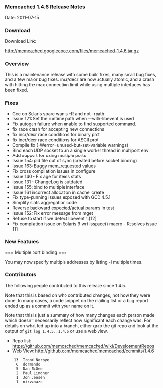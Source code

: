 ### Memcached 1.4.6 Release Notes

Date: 2011-07-15

### Download

Download Link:

http://memcached.googlecode.com/files/memcached-1.4.6.tar.gz


### Overview

This is a maintenance release with some build fixes, many small bug fixes, and
a few major bug fixes. incr/decr are now actually atomic, and a crash with
hitting the max connection limit while using multiple interfaces has been
fixed.


### Fixes

  * Gcc on Solaris sparc wants -R and not -rpath
  * Issue 121: Set the runtime path when --with-libevent is used
  * Fix autogen failure when unable to find supported command.
  * fix race crash for accepting new connections 
  * fix incr/decr race conditions for binary prot 
  * fix incr/decr race conditions for ASCII prot 
  * Compile fix (-Werror=unused-but-set-variable warnings) 
  * Bind each UDP socket to an a single worker thread in multiport env 
  * Add support for using multiple ports 
  * Issue 154: pid file out of sync (created before socket binding) 
  * Issue 163: Buggy mem_requested values 
  * Fix cross compilation issues in configure 
  * Issue 140 - Fix age for items stats 
  * Issue 131 - ChangeLog is outdated 
  * Issue 155: bind to multiple interface 
  * Issue 161 incorrect allocation in cache_create 
  * Fix type-punning issues exposed with GCC 4.5.1 
  * Simplify stats aggregation code 
  * Reverse backward expected/actual params in test 
  * Issue 152: Fix error message from mget 
  * Refuse to start if we detect libevent 1.[12] 
  * Fix compilation issue on Solaris 9 wrt isspace() macro - Resolves issue 111 


### New Features

=== Multiple port binding ===

You may now specify multiple addresses by listing -l multiple times.

### Contributors

The following people contributed to this release since 1.4.5.

Note that this is based on who contributed changes, not how they were
done.  In many cases, a code snippet on the mailing list or a bug
report ended up as a commit with your name on it.

Note that this is just a summary of how many changes each person made
which doesn't necessarily reflect how significant each change was.
For details on what led up into a branch, either grab the git repo and
look at the output of `git log 1.4.5..1.4.6` or use a web view.

  * Repo list:  https://github.com/memcached/memcached/wiki/DevelopmentRepos
  * Web View: http://github.com/memcached/memcached/commits/1.4.6

```
    13  Trond Norbye
     6  dormando
     5  Dan McGee
     2  Paul Lindner
     1  Jon Jensen
     1  nirvanazc
```


